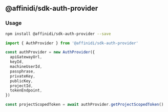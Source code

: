 ## @affinidi/sdk-auth-provider

### Usage

```bash
npm install @affinidi/sdk-auth-provider --save
```

```ts
import { AuthProvider } from '@affinidi/sdk-auth-provider'

const authProvider = new AuthProvider({
  apiGatewayUrl,
  keyId,
  machineUserId,
  passphrase,
  privateKey,
  publicKey,
  projectId,
  tokenEndpoint,
})

const projectScopedToken = await authProvider.getProjectScopedToken()
```
